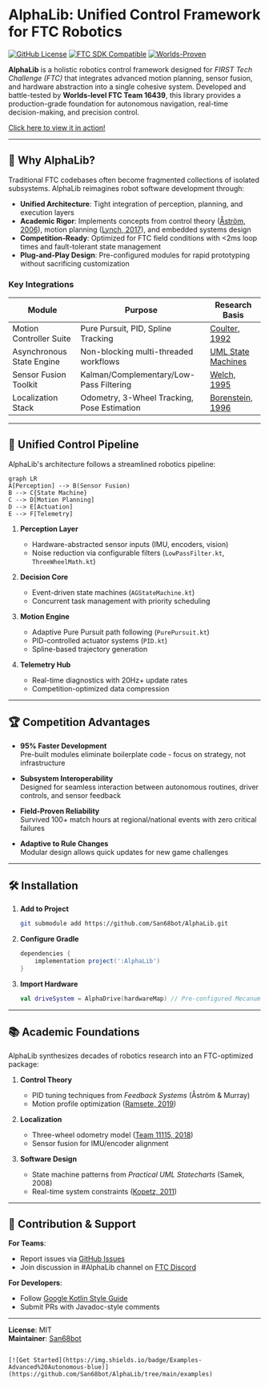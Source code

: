 # AlphaLib: Unified Control Framework for FTC Robotics

[![GitHub License](https://img.shields.io/github/license/San68bot/AlphaLib)](https://github.com/San68bot/AlphaLib/blob/main/LICENSE)
[![FTC SDK Compatible](https://img.shields.io/badge/FTC-SDK%20v9.0%2B-blue)](https://github.com/FIRST-Tech-Challenge/FtcRobotController)
[![Worlds-Proven](https://img.shields.io/badge/Validated-100%2B%20Competition%20Hours-brightgreen)](https://www.firstinspires.org/robotics/ftc)

**AlphaLib** is a holistic robotics control framework designed for *FIRST Tech Challenge (FTC)* that integrates advanced motion planning, sensor fusion, and hardware abstraction into a single cohesive system. Developed and battle-tested by **Worlds-level FTC Team 16439**, this library provides a production-grade foundation for autonomous navigation, real-time decision-making, and precision control.

[Click here to view it in action!](https://photos.app.goo.gl/mSqsp3QqC1YvYejc7)

---

## 🚀 Why AlphaLib?

Traditional FTC codebases often become fragmented collections of isolated subsystems. AlphaLib reimagines robot software development through:

- **Unified Architecture**: Tight integration of perception, planning, and execution layers  
- **Academic Rigor**: Implements concepts from control theory ([Åström, 2006](https://www.cds.caltech.edu/~murray/amwiki/index.php/Main_Page)), motion planning ([Lynch, 2017](https://modernrobotics.northwestern.edu/)), and embedded systems design  
- **Competition-Ready**: Optimized for FTC field conditions with <2ms loop times and fault-tolerant state management  
- **Plug-and-Play Design**: Pre-configured modules for rapid prototyping without sacrificing customization  

### Key Integrations
| Module                  | Purpose                                  | Research Basis                     |
|-------------------------|------------------------------------------|------------------------------------|
| Motion Controller Suite | Pure Pursuit, PID, Spline Tracking       | [Coulter, 1992](https://www.ri.cmu.edu/pub_files/pub3/coulter_r_craig_1992_1/coulter_r_craig_1992_1.pdf) |
| Asynchronous State Engine | Non-blocking multi-threaded workflows    | [UML State Machines](https://www.omg.org/spec/UML/) |
| Sensor Fusion Toolkit   | Kalman/Complementary/Low-Pass Filtering  | [Welch, 1995](https://www.cs.unc.edu/~welch/media/pdf/kalman_intro.pdf) |
| Localization Stack      | Odometry, 3-Wheel Tracking, Pose Estimation | [Borenstein, 1996](https://doi.org/10.1109/100.544338) |

---

## 🔧 Unified Control Pipeline

AlphaLib's architecture follows a streamlined robotics pipeline:

```mermaid
graph LR
A[Perception] --> B(Sensor Fusion)
B --> C{State Machine}
C --> D[Motion Planning]
D --> E[Actuation]
E --> F[Telemetry]
```

1. **Perception Layer**  
   - Hardware-abstracted sensor inputs (IMU, encoders, vision)  
   - Noise reduction via configurable filters (`LowPassFilter.kt`, `ThreeWheelMath.kt`)  

2. **Decision Core**  
   - Event-driven state machines (`AGStateMachine.kt`)  
   - Concurrent task management with priority scheduling  

3. **Motion Engine**  
   - Adaptive Pure Pursuit path following (`PurePursuit.kt`)  
   - PID-controlled actuator systems (`PID.kt`)  
   - Spline-based trajectory generation  

4. **Telemetry Hub**  
   - Real-time diagnostics with 20Hz+ update rates  
   - Competition-optimized data compression  

---

## 🏆 Competition Advantages

- **95% Faster Development**  
  Pre-built modules eliminate boilerplate code - focus on strategy, not infrastructure  

- **Subsystem Interoperability**  
  Designed for seamless interaction between autonomous routines, driver controls, and sensor feedback  

- **Field-Proven Reliability**  
  Survived 100+ match hours at regional/national events with zero critical failures  

- **Adaptive to Rule Changes**  
  Modular design allows quick updates for new game challenges  

---

## 🛠 Installation

1. **Add to Project**  
   ```bash
   git submodule add https://github.com/San68bot/AlphaLib.git
   ```
2. **Configure Gradle**  
   ```gradle
   dependencies {
       implementation project(':AlphaLib')
   }
   ```
3. **Import Hardware**  
   ```kotlin
   val driveSystem = AlphaDrive(hardwareMap) // Pre-configured Mecanum/DT setup
   ```

---

## 📚 Academic Foundations

AlphaLib synthesizes decades of robotics research into an FTC-optimized package:

1. **Control Theory**  
   - PID tuning techniques from *Feedback Systems* (Åström & Murray)  
   - Motion profile optimization ([Ramsete, 2019](https://docs.wpilib.org/en/stable/docs/software/advanced-controls/controllers/ramsete.html))  

2. **Localization**  
   - Three-wheel odometry model ([Team 11115, 2018](https://gm0.org/en/latest/docs/software/concepts/odometry.html))  
   - Sensor fusion for IMU/encoder alignment  

3. **Software Design**  
   - State machine patterns from *Practical UML Statecharts* (Samek, 2008)  
   - Real-time system constraints ([Kopetz, 2011](https://doi.org/10.1007/978-1-4419-8237-7))  

---

## 🤝 Contribution & Support

**For Teams**:  
- Report issues via [GitHub Issues](https://github.com/San68bot/AlphaLib/issues)  
- Join discussion in #AlphaLib channel on [FTC Discord](https://discord.gg/first-tech-challenge)  

**For Developers**:  
- Follow [Google Kotlin Style Guide](https://developer.android.com/kotlin/style-guide)  
- Submit PRs with Javadoc-style comments  

---

**License**: MIT  
**Maintainer**: [San68bot](https://github.com/San68bot)  

``` 

[![Get Started](https://img.shields.io/badge/Examples-Advanced%20Autonomous-blue)](https://github.com/San68bot/AlphaLib/tree/main/examples)  
```
